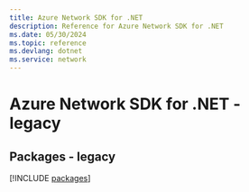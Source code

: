 ```yaml
---
title: Azure Network SDK for .NET
description: Reference for Azure Network SDK for .NET
ms.date: 05/30/2024
ms.topic: reference
ms.devlang: dotnet
ms.service: network
---
```

# Azure Network SDK for .NET - legacy
## Packages - legacy
[!INCLUDE [packages](network-index.md)]